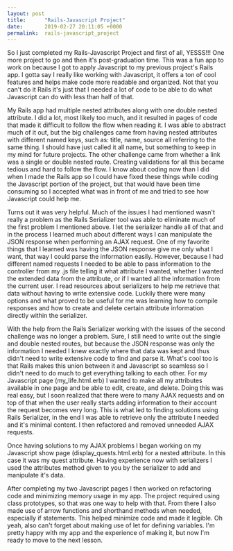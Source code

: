 ```yaml
---
layout: post
title:      "Rails-Javascript Project"
date:       2019-02-27 20:11:05 +0000
permalink:  rails-javascript_project
---
```



So I just completed my Rails-Javascript Project and first of all, YESSS!!! One more project to go and then it's post-graduation time. This was a fun app to work on because I got to apply Javascript to my previous project's Rails app. I gotta say I really like working with Javascript, it offers a ton of cool features and helps make code more readable and organized. Not that you can't do it Rails it's just that I needed a lot of code to be able to do what Javascript can do with  less than half of that.  

My Rails app had multiple nested attributes along with one double nested attribute. I did a lot, most likely too much, and it resulted in pages of code that made it difficult to follow the flow when reading it. I was able to abstract much of it out, but the big challenges came from having nested attributes with different named keys, such as: title, name, source all referring to the same thing. I should have just called it all name, but something to keep in my mind for future projects. The other challenge came from whether a link was a single or double nested route. Creating validations for all this became tedious and hard to follow the flow. I know about coding now than I did when I made the Rails app so I could have fixed these things while coding the Javascript portion of the project, but that would have been time consuming so I accepted what was in front of me and tried to see how Javascript could help me. 

Turns out it was very helpful. Much of the issues I had mentioned wasn't really a problem as the Rails Serializer tool was able to eliminate much of the first problem I mentioned above. I let the serializer handle all of that and in the process I learned much about different ways I can manipulate the JSON response when performing an AJAX request. One of my favorite things that I learned was having the JSON response give me only what I want, that way I could parse the information easily. However, because I had different named requests I needed to be able to pass information to the controller from my .js file telling it what attribute I wanted, whether I wanted the extended data from the attribute, or if I wanted all the information from the current user. I read resources about serializers to help me retrieve that data without having to write extensive code. Luckily there were many options and what proved to be useful for me was learning how to compile responses and how to create and delete certain attribute information directly within the serializer. 

With the help from the Rails Serializer working with the issues of the second challenge was no longer a problem. Sure, I still need to write out the single and double nested routes, but because the JSON response was only the information I needed I knew exactly where that data was kept and thus didn't need to write extensive code to find and parse it. What's cool too is that Rails makes this union between it and Javascript so seamless so I didn't need to do much to get everything talking to each other. For my Javascript page (my_life.html.erb) I wanted to make all my attributes available in one page and be able to edit, create, and delete. Doing this was real easy, but I soon realized that there were to many AJAX requests and on top of that when the user really starts adding information to their account the request becomes very long. This is what led to finding solutions using Rails Serializer, in the end I was able to retrieve only the attribute I needed and it's minimal content. I then refactored and removed unneeded AJAX requests. 

Once having solutions to my AJAX problems I began working on my Javascript show page (display_quests.html.erb) for a nested attribute. In this case it was my quest attribute. Having experience now with serializers I used the attributes method given to you by the serializer to add and manipulate it's data. 

After completing my two Javascript pages I then worked on refactoring code and minimizing memory usage in my app. The project required using class prototypes, so that was one way to help with that. From there I also made use of arrow functions and shorthand methods when needed, especially if statements. This helped minimize code and made it legible. Oh yeah, also can't forget about making use of let for defining variables. I'm pretty happy with my app and the experience of making it, but now I'm ready to move to the next lesson. 


